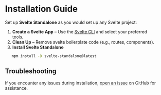 # Installation Guide  

Set up **Svelte Standalone** as you would set up any Svelte project:  

1. **Create a Svelte App** – Use the [Svelte CLI](https://svelte.dev/docs/kit/creating-a-project) and select your preferred tools.  
2. **Clean Up** – Remove svelte boilerplate code (e.g., routes, components).  
3. **Install Svelte Standalone**  

```bash
   npm install -D svelte-standalone@latest
```

## Troubleshooting

If you encounter any issues during installation, [open an issue](https://github.com/brenoliradev/svelte-standalone/issues) on GitHub for assistance.
